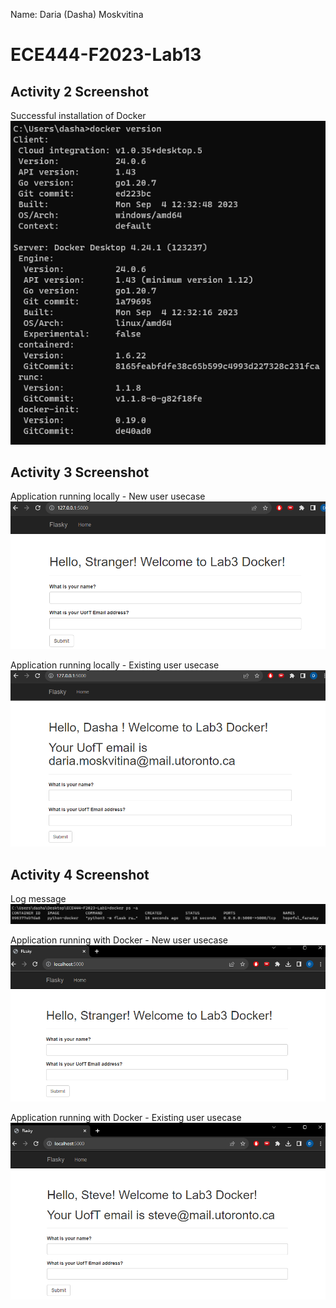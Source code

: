 Name: Daria (Dasha) Moskvitina  

# ECE444-F2023-Lab13
## Activity 2 Screenshot
Successful installation of Docker   
![first screenshot](/Screenshots/Lab3_Activity_2.png)  

## Activity 3 Screenshot
Application running locally - New user usecase    
![second screenshot](/Screenshots/Lab3_Activity_3_Stranger.png) 

Application running locally - Existing user usecase       
![third screenshot](/Screenshots/Lab3_Activity_3_User.png) 

## Activity 4 Screenshot
Log message 
![fourth screenshot](/Screenshots/Lab3_Activity_4_log.png) 

Application running with Docker - New user usecase     
![fifth screenshot](/Screenshots/Lab3_Activity_4_app_stranger.png) 

Application running with Docker - Existing user usecase       
![sixth screenshot](/Screenshots/Lab3_Activity_4_app_user.png) 
